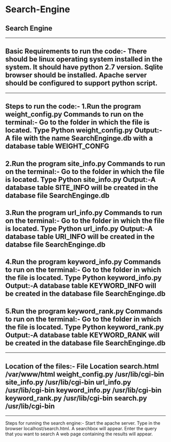 # Search-Engine

Search Engine
--------------------


-----------------------------------------------
Basic Requirements to run the code:-
There should be linux operating system  installed in the system.
It should have python 2.7 version.
Sqlite browser should be installed.
Apache server should be configured to support python script.
------------------------------------------------------------------------
---------------------------------------------------------------------------
Steps to run the code:-
1.Run the program weight_config.py
  Commands to run on the terminal:-
  Go to the folder in which the file is located.
  Type Python weight_config.py
  Output:-A file with the name SearchEnginge.db with a database table WEIGHT_CONFG
---------------------------------------------------------------------------------------
2.Run the program site_info.py
  Commands to run on the terminal:-
  Go to the folder in which the file is located.
  Type Python site_info.py
  Output:-A database table SITE_INFO will be created in the database file SearchEnginge.db
---------------------------------------------------------------------------------------------
3.Run the program url_info.py
  Commands to run on the terminal:-
  Go to the folder in which the file is located.
  Type Python url_info.py
  Output:-A database table URl_INFO will be created in the databse file SearchEnginge.db
--------------------------------------------------------------------------------------------------
4.Run the program keyword_info.py
  Commands to run on the terminal:-
  Go to the folder in which the file is located.
  Type Python keyword_info.py
  Output:-A database table KEYWORD_INFO will be created in the database file SearchEnginge.db
------------------------------------------------------------------------------------------------------
5.Run the program keyword_rank.py
  Commands to run on the terminal:-
  Go to the folder in which the file is located.
  Type Python keyword_rank.py
  Output:-A database table KEYWORD_RANK will be created in the database file SearchEnginge.db
---------------------------------------------------------------------------------------------------------
-------------------------------------------------------------------------------------------------------------
Location of the files:-
File                     Location
search.html              /var/www/html
weight_config.py         /usr/lib/cgi-bin
site_info.py             /usr/lib/cgi-bin
url_info.py              /usr/lib/cgi-bin
keyword_info.py          /usr/lib/cgi-bin
keyword_rank.py          /usr/lib/cgi-bin
search.py                /usr/lib/cgi-bin
-----------------------------------------------------------------------------------------
-----------------------------------------------------------------------------------------------
Steps for running the search engine:-
Start the apache server.
Type in the browser localhost/search.html.
A searchbox will appear.
Enter the query that you want to search
A web page containing the results will appear.

